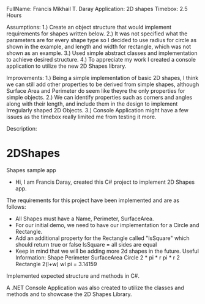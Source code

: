 FullName: Francis Mikhail T. Daray
Application: 2D shapes
Timebox: 2.5 Hours

Assumptions: 
	1.) Create an object structure that would implement requirements for shapes written below.
	2.) It was not specified what the parameters are for every shape type so I decided to use radius for circle as shown in the example, and length and width for rectangle, which was not shown as an example.
	3.) Used simple abstract classes and implementation to achieve desired structure.
	4.) To appreciate my work I created a console application to utilize the new 2D Shapes library.

Improvements:
	1.) Being a simple implementation of basic 2D shapes, I think we can still add other properties to be derived from simple shapes, although Surface Area and Perimeter do seem like theyre the only properties for simple objects.
	2.) We can identify properties such as corners and angles along with their length, and include them in the design to implement Irregularly shaped 2D Objects.
	3.) Console Application might have a few issues as the timebox really limited me from testing it more.

Description:

# 2DShapes
Shapes sample app

- Hi, I am Francis Daray, created this C# project to implement 2D Shapes app.

The requirements for this project have been implemented and are as follows:

- All Shapes must have a Name, Perimeter, SurfaceArea.  
- For our initial demo, we need to have our implementation for a Circle and Rectangle.  
- Add an additional property for the Rectangle called "IsSquare" which should return true or false IsSquare = all sides are equal  
- Keep in mind that we will be adding more 2d shapes in the future. Useful Information: Shape Perimeter SurfaceArea Circle 2 * pi * r pi * r 2 Rectangle 2(l+w) wl pi = 3.14159


Implemented expected structure and methods in C#.

A .NET Console Application was also created to utilize the classes and methods and to showcase the 2D Shapes Library.

